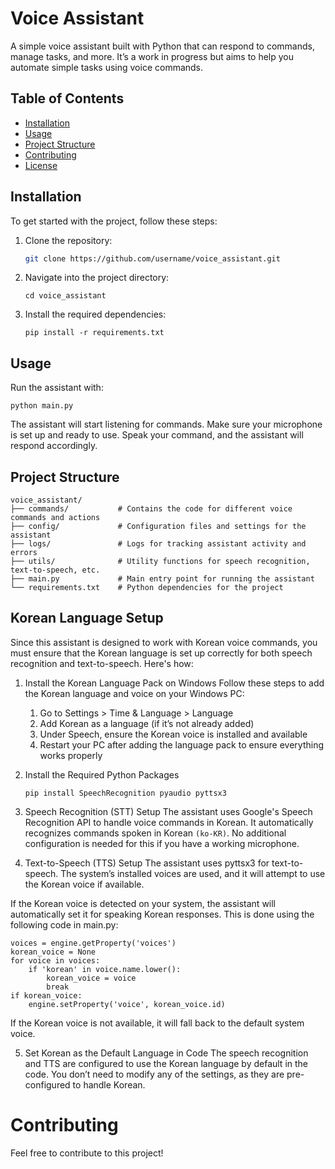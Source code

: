 # Voice Assistant

A simple voice assistant built with Python that can respond to commands, manage tasks, and more. It’s a work in progress but aims to help you automate simple tasks using voice commands.

## Table of Contents
- [Installation](#installation)
- [Usage](#usage)
- [Project Structure](#project-structure)
- [Contributing](#contributing)
- [License](#license)

## Installation

To get started with the project, follow these steps:

1. Clone the repository:
   ```bash
   git clone https://github.com/username/voice_assistant.git
   ```
2. Navigate into the project directory:
   ```
   cd voice_assistant
   ```
3. Install the required dependencies:
   ```
   pip install -r requirements.txt
   ```
## Usage

Run the assistant with:
```
python main.py
```
The assistant will start listening for commands. Make sure your microphone is set up and ready to use. Speak your command, and the assistant will respond accordingly.

## Project Structure

```
voice_assistant/
├── commands/           # Contains the code for different voice commands and actions
├── config/             # Configuration files and settings for the assistant
├── logs/               # Logs for tracking assistant activity and errors
├── utils/              # Utility functions for speech recognition, text-to-speech, etc.
├── main.py             # Main entry point for running the assistant
└── requirements.txt    # Python dependencies for the project
```

## Korean Language Setup

Since this assistant is designed to work with Korean voice commands, you must ensure that the Korean language is set up correctly for both speech recognition and text-to-speech. Here's how:

1. Install the Korean Language Pack on Windows
Follow these steps to add the Korean language and voice on your Windows PC:
   1. Go to Settings > Time & Language > Language
   2. Add Korean as a language (if it’s not already added)
   3. Under Speech, ensure the Korean voice is installed and available
   4. Restart your PC after adding the language pack to ensure everything works properly

2. Install the Required Python Packages
   ```
   pip install SpeechRecognition pyaudio pyttsx3
   ```

3. Speech Recognition (STT) Setup
The assistant uses Google's Speech Recognition API to handle voice commands in Korean. It automatically recognizes commands spoken in Korean `(ko-KR)`. No additional configuration is needed for this if you have a working microphone.

4. Text-to-Speech (TTS) Setup
The assistant uses pyttsx3 for text-to-speech. The system’s installed voices are used, and it will attempt to use the Korean voice if available.

If the Korean voice is detected on your system, the assistant will automatically set it for speaking Korean responses. This is done using the following code in main.py:

```
voices = engine.getProperty('voices')
korean_voice = None
for voice in voices:
    if 'korean' in voice.name.lower():
        korean_voice = voice
        break
if korean_voice:
    engine.setProperty('voice', korean_voice.id)
```
If the Korean voice is not available, it will fall back to the default system voice.

5. Set Korean as the Default Language in Code
The speech recognition and TTS are configured to use the Korean language by default in the code. You don’t need to modify any of the settings, as they are pre-configured to handle Korean.

# Contributing

Feel free to contribute to this project!
